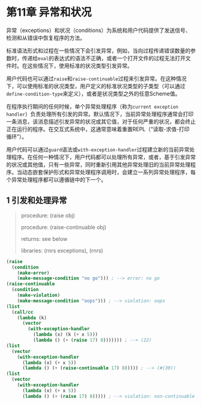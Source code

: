 # 第11章 异常和状况

异常（exceptions）和状况（conditions）为系统和用户代码提供了发送信号、检测和从错误中恢复程序的方法。

标准语法形式和过程在一些情况下会引发异常，例如，当向过程传递错误数量的参数时，传递给`eval`的表达式的语法不正确，或者一个打开文件的过程无法打开文件时。在这些情况下，使用标准的状况类型引发异常。

用户代码也可以通过`raise`和`raise-continuable`过程来引发异常。在这种情况下，可以使用标准的状况类型，用户定义的标准状况类型的子类型（可以通过`define-condition-type`来定义），或者是状况类型之外的任意Scheme值。

在程序执行期间的任何时候，单个异常处理程序（称为`current exception handler`）负责处理所有引发的异常。默认情况下，当前异常处理程序通常会打印一条消息，该消息描述引发异常的状况或其它值，对于任何严重的状况，都会终止正在运行的程序。在交互式系统中，这通常意味着重置REPL（“读取-求值-打印 循环”）。

用户代码可以通过`guard`语法或`with-exception-handler`过程建立新的当前异常处理程序。在任何一种情况下，用户代码都可以处理所有异常，或者，基于引发异常的状况或其他值，只有一些异常，同时重新引用其他异常处理旧的当前异常处理程序。当动态嵌套保护形式和异常处理程序调用时，会建立一系列异常处理程序，每个异常处理程序都可以遵循链中的下一个。



## 1 引发和处理异常

> procedure: (raise obj)
>
> procedure: (raise-continuable obj)
>
> returns: see below
>
> libraries: (rnrs exceptions), (rnrs)

```Scheme
(raise
  (condition
    (make-error)
    (make-message-condition "no go"))) ; --> error: no go
(raise-continuable
  (condition
    (make-violation)
    (make-message-condition "oops"))) ; --> violation: oops
(list
  (call/cc
    (lambda (k)
      (vector
        (with-exception-handler
          (lambda (x) (k (+ x 5)))
          (lambda () (+ (raise 17) 8))))))) ; --> (22)
(list
  (vector
    (with-exception-handler
      (lambda (x) (+ x 5))
      (lambda () (+ (raise-continuable 17) 8))))) ; --> (#(30))
(list
  (vector
    (with-exception-handler
      (lambda (x) (+ x 5))
      (lambda () (+ (raise 17) 8))))) ; --> violation: non-continuable

```

